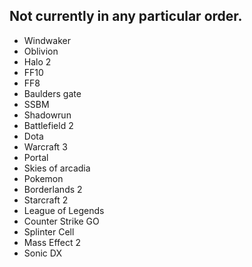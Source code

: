 Not currently in any particular order.
----------------------

+ Windwaker
+ Oblivion
+ Halo 2
+ FF10
+ FF8
+ Baulders gate
+ SSBM
+ Shadowrun
+ Battlefield 2
+ Dota
+ Warcraft 3
+ Portal
+ Skies of arcadia
+ Pokemon
+ Borderlands 2
+ Starcraft 2
+ League of Legends
+ Counter Strike GO
+ Splinter Cell
+ Mass Effect 2
+ Sonic DX

